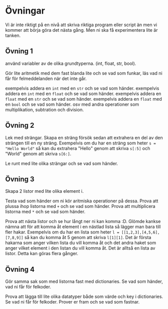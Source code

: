# Övningar

Vi är inte riktigt på en nivå att skriva riktiga program eller script än men vi kommer att börja göra det nästa gång. Men ni ska få experimentera lite är tanken.

## Övning 1

använd variabler av de olika grundtyperna. (int, float, str, bool).

Gör lite aritmetik med dem fast blanda lite och se vad som funkar, läs vad ni får för felmeddelanden när det inte går.

exempelvis addera en `int` med en `str` och se vad som händer.
exempelvis addera en `int` med en `float` och se vad som händer.
exempelvis addera en `float` med en `str` och se vad som händer.
exempelvis addera en `float` med en `bool` och se vad som händer.
osv med andra operationer som multiplikation, subtration och division.

## Övning 2

Lek med strängar. Skapa en sträng försök sedan att extrahera en del av den strängen till en ny sträng. Exempelvis om du har en sträng som heter `s = "Hello World"` så kan du extrahera "Hello" genom att skriva `s[:5]` och "World" genom att skriva `s[6:]`.

Le runt med lite olika strängar och se vad som händer.

## Övning 3

Skapa 2 listor med lite olika element i.

Testa vad som händer om ni kör aritmiska operationer på dessa.
Prova att plussa ihop listorna med `+` och se vad som händer.
Prova att multiplicera listorna med `*` och se vad som händer.

Prova att nästa listor och se hur långt ner ni kan komma :D.
Glömde kankse nämna att för att komma åt element i en nästlad lista så lägger man bara till fler hakar. Exempelvis om du har en lista som heter `l = [[1,2,3],[4,5,6],[7,8,9]]` så kan du komma åt 5 genom att skriva `l[1][1]`. Det är första hakarna som anger vilken lista du vill komma åt och det andra haket som anger vilket element i den listan du vill komma åt. Det är alltså en lista av listor. Detta kan göras flera gånger.

## Övning 4

Gör samma sak som med listorna fast med dictionaries. Se vad som händer, vad ni får för felkoder.

Prova att lägga till lite olika datatyper både som värde och key i dictionaries. Se vad ni får för felkoder. Prover er fram och se vad som fastnar.
